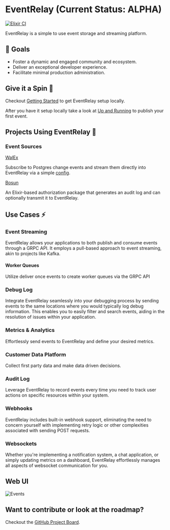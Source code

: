 # EventRelay (Current Status: ALPHA)

[![Elixir CI](https://github.com/eventrelay/eventrelay/actions/workflows/elixir.yml/badge.svg)](https://github.com/eventrelay/eventrelay/actions/workflows/elixir.yml)

EventRelay is a simple to use event storage and streaming platform. 

## 🥅 Goals

- Foster a dynamic and engaged community and ecosystem.
- Deliver an exceptional developer experience.
- Facilitate minimal production administration.

## Give it a Spin 🚀

Checkout [Getting Started](https://github.com/eventrelay/eventrelay/wiki/Getting-Started) to get EventRelay setup locally.

After you have it setup locally take a look at [Up and Running](https://github.com/eventrelay/eventrelay/wiki/Up-and-Running) to publish your first event.


## Projects Using EventRelay 🤝

### Event Sources

[WalEx](https://github.com/cpursley/walex)

Subscribe to Postgres change events and stream them directly into EventRelay via a simple [config](https://github.com/eventrelay).

[Bosun](https://github.com/themusicman/bosun) 

An Elixir-based authorization package that generates an audit log and can optionally transmit it to EventRelay.


## Use Cases ⚡

### Event Streaming

EventRelay allows your applications to both publish and consume events through a GRPC API. It employs a pull-based approach to event streaming, akin to projects like Kafka.

#### Worker Queues

Utilize deliver once events to create worker queues via the GRPC API

### Debug Log

Integrate EventRelay seamlessly into your debugging process by sending events to the same locations where you would typically log debug information. This enables you to easily filter and search events, aiding in the resolution of issues within your application.

### Metrics & Analytics

Effortlessly send events to EventRelay and define your desired metrics.

### Customer Data Platform

Collect first party data and make data driven decisions.

### Audit Log

Leverage EventRelay to record events every time you need to track user actions on specific resources within your system.

### Webhooks

EventRelay includes built-in webhook support, eliminating the need to concern yourself with implementing retry logic or other complexities associated with sending POST requests.

### Websockets

Whether you're implementing a notification system, a chat application, or simply updating metrics on a dashboard, EventRelay effortlessly manages all aspects of websocket communication for you.

## Web UI
![Events](https://github.com/eventrelay/eventrelay/assets/41780/5aa1f274-f417-41c9-b091-832c194f2267)

## Want to contribute or look at the roadmap?

Checkout the [GitHub Project Board](https://github.com/orgs/eventrelay/projects/1).
